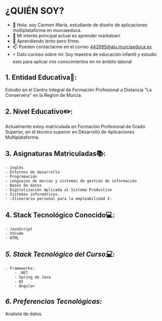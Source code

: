 # **¿QUIÉN SOY?**

- 👋 Hola. soy Carmen María, estudiante de diseño de aplicaciones multiplataforma en murciaeduca.
- 👀 Mi interés principal actual es aprender markdown
- 🌱 Aprendiendo lento pero firme.
- 📫 Pueden contactarme en el correo 442695@alu.murciaeduca.es
- ⚡ Dato curioso sobre mí: Soy maestra de educación infantil y estudio esto para aplicar mis conocimientos en mi ámbito laboral


## **1. Entidad Educativa🏫:**

Estudio en el Centro Integral de Formación Profesional a Distancia "La Conservera" en la Región de Murcia.


## **2. Nivel Educativo✏️:**

Actualmente estoy matriculada en Formación Profesional de Grado Superior, en el técnico superior en Desarrollo de Aplicaciones Multiplataforma.


## **3. Asignaturas Matriculadas📚:**

	- Inglés
	- Entornos de desarrollo
	- Programación
	- Lenguajes de marcas y sistemas de gestión de información
	- Bases de datos
	- Digitalización Aplicada al Sistema Productivo
	- Sistemas informáticos.
	- ~Itinerario personal para la empleabilidad I~


## **4. Stack Tecnológico Conocido💻:**

	- JavaScript
	- VSCode
	- HTML
 

## *5. Stack Tecnológico del Curso💻:*

	- Frameworks:
		- .NET
		- Spring de Java
		- Qt
		- Angular

  
## *6. Preferencias Tecnológicas:*

 Analista de datos.

<!---
442695/442695 is a ✨ special ✨ repository because its `README.md` (this file) appears on your GitHub profile.
You can click the Preview link to take a look at your changes.
--->
